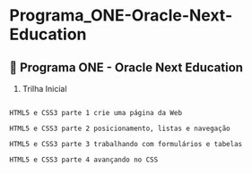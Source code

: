 # Programa_ONE-Oracle-Next-Education

## :rocket: Programa ONE - Oracle Next Education

01. Trilha Inicial

```

HTML5 e CSS3 parte 1 crie uma página da Web

HTML5 e CSS3 parte 2 posicionamento, listas e navegação

HTML5 e CSS3 parte 3 trabalhando com formulários e tabelas

HTML5 e CSS3 parte 4 avançando no CSS

```
